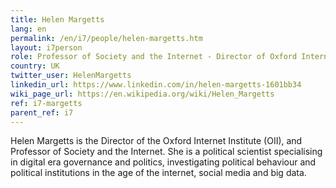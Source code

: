 ```yaml
---
title: Helen Margetts
lang: en
permalink: /en/i7/people/helen-margetts.htm
layout: i7person
role: Professor of Society and the Internet - Director of Oxford Internet Institute (OII)  
country: UK
twitter_user: HelenMargetts
linkedin_url: https://www.linkedin.com/in/helen-margetts-1601bb34 
wiki_page_url: https://en.wikipedia.org/wiki/Helen_Margetts
ref: i7-margetts
parent_ref: i7
---
```

Helen Margetts is the Director of the Oxford Internet Institute (OII), and Professor of Society and the Internet. She is a political scientist specialising in digital era governance and politics, investigating political behaviour and political institutions in the age of the internet, social media and big data.